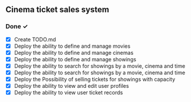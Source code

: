 ## Cinema ticket sales system

### Done ✓

- [x] Create TODO.md 
- [x] Deploy the ability to define and manage movies
- [x] Deploy the ability to define and manage cinemas
- [x] Deploy the ability to define and manage showings
- [x] Deploy the ability to search for showings by a movie, cinema and time
- [x] Deploy the ability to search for showings by a movie, cinema and time
- [x] Deploy the Possibility of selling tickets for showings with capacity
- [x] Deploy the ability to view and edit user profiles
- [x] Deploy the ability to view user ticket records
